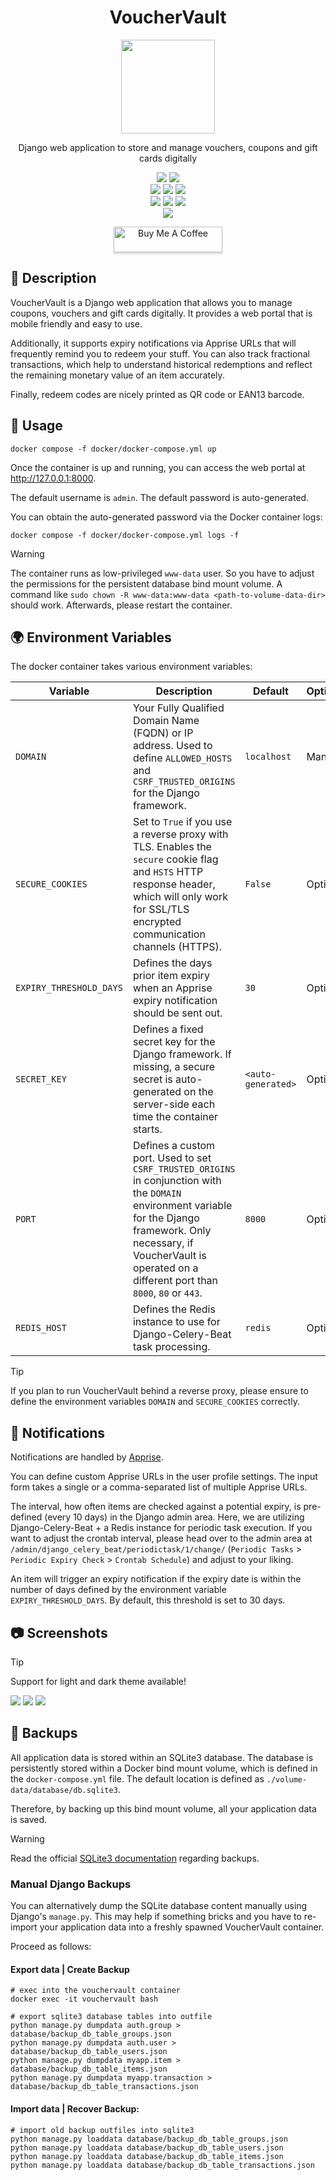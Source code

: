 <div align="center" width="100%">
    <h1>VoucherVault</h1>
    <img width="150px" src="myapp/static/assets/img/logo.png">
    <p>Django web application to store and manage vouchers, coupons and gift cards digitally</p><p>
    <a target="_blank" href="https://github.com/l4rm4nd"><img src="https://img.shields.io/badge/maintainer-LRVT-orange" /></a>
    <a target="_blank" href="https://GitHub.com/l4rm4nd/VoucherVault/graphs/contributors/"><img src="https://img.shields.io/github/contributors/l4rm4nd/VoucherVault.svg" /></a><br>
    <a target="_blank" href="https://GitHub.com/l4rm4nd/VoucherVault/commits/"><img src="https://img.shields.io/github/last-commit/l4rm4nd/VoucherVault.svg" /></a>
    <a target="_blank" href="https://GitHub.com/l4rm4nd/VoucherVault/issues/"><img src="https://img.shields.io/github/issues/l4rm4nd/VoucherVault.svg" /></a>
    <a target="_blank" href="https://github.com/l4rm4nd/VoucherVault/issues?q=is%3Aissue+is%3Aclosed"><img src="https://img.shields.io/github/issues-closed/l4rm4nd/VoucherVault.svg" /></a><br>
        <a target="_blank" href="https://github.com/l4rm4nd/VoucherVault/stargazers"><img src="https://img.shields.io/github/stars/l4rm4nd/VoucherVault.svg?style=social&label=Star" /></a>
    <a target="_blank" href="https://github.com/l4rm4nd/VoucherVault/network/members"><img src="https://img.shields.io/github/forks/l4rm4nd/VoucherVault.svg?style=social&label=Fork" /></a>
    <a target="_blank" href="https://github.com/l4rm4nd/VoucherVault/watchers"><img src="https://img.shields.io/github/watchers/l4rm4nd/VoucherVault.svg?style=social&label=Watch" /></a><br>
    <a target="_blank" href="https://hub.docker.com/r/l4rm4nd/vouchervault"><img src="https://badgen.net/badge/icon/l4rm4nd%2Fvouchervault:latest?icon=docker&label" /></a><br><p>
    <a href="https://www.buymeacoffee.com/LRVT" target="_blank"><img src="https://www.buymeacoffee.com/assets/img/custom_images/orange_img.png" alt="Buy Me A Coffee" style="height: 41px !important;width: 174px !important;box-shadow: 0px 3px 2px 0px rgba(190, 190, 190, 0.5) !important;-webkit-box-shadow: 0px 3px 2px 0px rgba(190, 190, 190, 0.5) !important;" ></a>
</div>

## 💬 Description

VoucherVault is a Django web application that allows you to manage coupons, vouchers and gift cards digitally. It provides a web portal that is mobile friendly and easy to use. 

Additionally, it supports expiry notifications via Apprise URLs that will frequently remind you to redeem your stuff. You can also track fractional transactions, which help to understand historical redemptions and reflect the remaining monetary value of an item accurately.

Finally, redeem codes are nicely printed as QR code or EAN13 barcode.

## 🐳 Usage

````
docker compose -f docker/docker-compose.yml up
````

Once the container is up and running, you can access the web portal at http://127.0.0.1:8000. 

The default username is `admin`. The default password is auto-generated.

You can obtain the auto-generated password via the Docker container logs:

````
docker compose -f docker/docker-compose.yml logs -f
````

> [!WARNING]
> The container runs as low-privileged `www-data` user. So you have to adjust the permissions for the persistent database bind mount volume. A command like `sudo chown -R www-data:www-data <path-to-volume-data-dir>` should work. Afterwards, please restart the container.

## 🌍 Environment Variables

The docker container takes various environment variables:

| Variable                 | Description                                                                                                     | Default                    | Optional/Mandatory  |
|--------------------------|-----------------------------------------------------------------------------------------------------------------|----------------------------|---------------------|
| `DOMAIN`                 | Your Fully Qualified Domain Name (FQDN) or IP address. Used to define `ALLOWED_HOSTS` and `CSRF_TRUSTED_ORIGINS` for the Django framework. | `localhost` | Mandatory           |
| `SECURE_COOKIES`         | Set to `True` if you use a reverse proxy with TLS. Enables the `secure` cookie flag and `HSTS` HTTP response header, which will only work for SSL/TLS encrypted communication channels (HTTPS). | `False`                    | Optional            |
| `EXPIRY_THRESHOLD_DAYS`  | Defines the days prior item expiry when an Apprise expiry notification should be sent out.            | `30`                       | Optional            |
| `SECRET_KEY`             | Defines a fixed secret key for the Django framework. If missing, a secure secret is auto-generated on the server-side each time the container starts. | `<auto-generated>`     | Optional            |
| `PORT`                   | Defines a custom port. Used to set `CSRF_TRUSTED_ORIGINS` in conjunction with the `DOMAIN` environment variable for the Django framework. Only necessary, if VoucherVault is operated on a different port than `8000`, `80` or `443`. | `8000`                     | Optional            |
| `REDIS_HOST`             | Defines the Redis instance to use for Django-Celery-Beat task processing.                                       | `redis`                    | Optional            |

> [!TIP]
> If you plan to run VoucherVault behind a reverse proxy, please ensure to define the environment variables `DOMAIN` and `SECURE_COOKIES` correctly.

## 🔔 Notifications

Notifications are handled by [Apprise](https://github.com/caronc/apprise). 

You can define custom Apprise URLs in the user profile settings. The input form takes a single or a comma-separated list of multiple Apprise URLs.

The interval, how often items are checked against a potential expiry, is pre-defined (every 10 days) in the Django admin area. Here, we are utilizing Django-Celery-Beat + a Redis instance for periodic task execution. If you want to adjust the crontab interval, please head over to the admin area at `/admin/django_celery_beat/periodictask/1/change/` (`Periodic Tasks` > `Periodic Expiry Check` > `Crontab Schedule`) and adjust to your liking.

An item will trigger an expiry notification if the expiry date is within the number of days defined by the environment variable `EXPIRY_THRESHOLD_DAYS`. By default, this threshold is set to 30 days.

## 📷 Screenshots

> [!TIP]
> Support for light and dark theme available!

<img src="screenshots/dashboard.png">

<img src="screenshots/items.png">

<img src="screenshots/item-details.png">

## 💾 Backups

All application data is stored within an SQLite3 database. The database is persistently stored within a Docker bind mount volume, which is defined in the `docker-compose.yml` file. The default location is defined as `./volume-data/database/db.sqlite3`.

Therefore, by backing up this bind mount volume, all your application data is saved.

> [!WARNING]
> Read the official [SQLite3 documentation](https://sqlite.org/backup.html) regarding backups.

### Manual Django Backups

You can alternatively dump the SQLite database content manually using Django's `manage.py`. This may help if something bricks and you have to re-import your application data into a freshly spawned VoucherVault container.

Proceed as follows:

#### Export data | Create Backup
````
# exec into the vouchervault container
docker exec -it vouchervault bash

# export sqlite3 database tables into outfile
python manage.py dumpdata auth.group > database/backup_db_table_groups.json
python manage.py dumpdata auth.user > database/backup_db_table_users.json
python manage.py dumpdata myapp.item > database/backup_db_table_items.json
python manage.py dumpdata myapp.transaction > database/backup_db_table_transactions.json
````

#### Import data | Recover Backup:
````
# import old backup outfiles into sqlite3
python manage.py loaddata database/backup_db_table_groups.json
python manage.py loaddata database/backup_db_table_users.json
python manage.py loaddata database/backup_db_table_items.json
python manage.py loaddata database/backup_db_table_transactions.json
````
